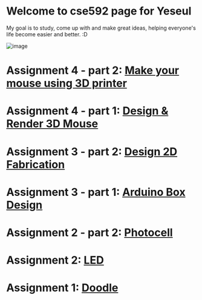 # Welcome to cse592 page for Yeseul

My goal is to study, come up with and make great ideas, helping everyone's life become easier and better. :D

![image](https://s-media-cache-ak0.pinimg.com/236x/80/2d/25/802d25eb63d512164e5f4fd88983bb95.jpg)
# Assignment 4 - part 2: [Make your mouse using 3D printer](asnt4b)

# Assignment 4 - part 1: [Design & Render 3D Mouse](asnt4a)

# Assignment 3 - part 2: [Design 2D Fabrication](asnt3b)

# Assignment 3 - part 1: [Arduino Box Design](asnt3)

# Assignment 2 - part 2: [Photocell](https://anjalymehla.github.io/assignment2_2.html)

# Assignment 2: [LED](asnt2)

# Assignment 1: [Doodle](asnt1)







